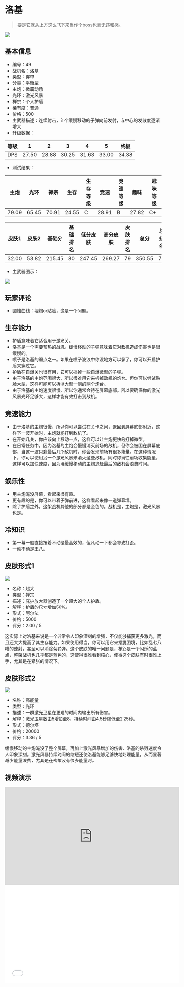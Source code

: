 # 洛基

> 要是它就从上方这么飞下来当作个boss也毫无违和感。

<img src="/ships/ship_49.png" style={{zoom:1}}/>

## 基本信息

- 编号：49
- 战机名：洛基
- 类型：穿甲
- 分类：平衡型
- 主炮：微震动场
- 光环：激光风暴
- 禅宗：个人护盾
- 稀有度：普通
- 价格：500
- 主武器描述：连续射击，8 个缓慢移动的子弹向前发射，与中心的发散度逐渐增大
- 升级数据：

| 等级 | 1 | 2 | 3 | 4 | 5 | 终极 |
|--|--|--|--|--|--|--|
| DPS | 27.50 | 28.88 | 30.25 | 31.63 | 33.00 | 34.38 |

- 测试结果：

| 主炮 | 光环 | 禅宗 | 生存 | 生存等级 | 竞速 | 竞速等级 | 趣味 | 趣味等级 |
|--|--|--|--|--|--|--|--|--|
| 79.09 | 65.45 | 70.91 | 24.55 | C | 28.91 | B | 27.82 | C+ |

| 皮肤1 | 皮肤2 | 基础分 | 基础排名 | 低分皮肤 | 高分皮肤 | 皮肤排名 | 总分 | 总排名 |
|--|--|--|--|--|--|--|--|--|
| 32.00 | 53.82 | 215.45 | 80 | 247.45 | 269.27 | 79 | 350.55 | 78 |

- 主武器图示：

<img src="/illustration/main_49.gif" style={{zoom:1}}/>

## 玩家评论

- 圆锥曲线：埋炮or贴脸，这是一个问题。

## 生存能力

- 护盾意味着它适合用于激光关。
- 洛基是一个需要预热的战机。缓慢移动的子弹意味着它对敌机造成伤害也是很缓慢的。
- 喷子是洛基的弱点之一。如果在喷子波浪中你没地方可以躲了，你可以开启护盾来穿过它。
- 护盾在自爆关也很有用，它可以挡掉一些自爆微型的子弹。
- 由于洛基的主炮范围很大，所以很难用它来拆掉敌机的炮台。但你可以尝试贴脸大型，这样可能可以拆掉大型一侧的两个炮台。
- 由于洛基的主炮速度很慢，所以你通常会待在屏幕底部。所以要确保你的激光风暴光环足够大，这样才能有效打击到敌机。

## 竞速能力

- 由于洛基的主炮很慢，所以你可以尝试在关卡之间，退回到屏幕底部附近，这样下一波开始时，主炮就能打到敌机了。
- 在开始几关，你应该向上移动一点，这样可以让主炮更快的打掉微型。
- 在日常任务中，因为洛基的主炮会慢慢消灭前场的敌机，但你会被困在屏幕底部，当这一波只剩最后几个敌机时，你会发现前场有很多能量。在这种情况下，你可以使用另一个激光风暴来消灭这些敌机，同时你前往前场收集能量，这样可以加快速度，因为用缓慢移动的主炮追赶最后的敌机会浪费时间。

## 娱乐性

- 用主炮淹没屏幕，看起来很有趣。
- 更有趣的是，你可以带着子弹前进，这样看起来像一道弹幕墙。
- 除了护盾之外，这架战机其他的部分都是金色的。战机是，主炮是，激光风暴也是。

## 冷知识

- 第一幕一般直接按着不动是最高效的，但凡动一下都会导致打歪。
- 一动不动是王八。

## 皮肤形式1

<img src="/ships/ship_49_apex_1.png" style={{zoom:1}}/>

- 名称：超大
- 类型：禅宗
- 描述：庇护放大器创造了一个超大的个人护盾。
- 解释：护盾的尺寸增加50%。
- 形式：阿尔法
- 价格：5000
- 评分：2.00 / 5

这实际上对洛基来说是一个非常令人印象深刻的增强，不仅能够捕获更多激光，而且还大大提高了其生存能力。如果使用得当，你可以用它来摆脱困境，比如乱七八糟的速射，甚至可以消除菊花弹。这个皮肤的唯一问题是，核心是一个闪烁的蓝点，整架战机也几乎都是蓝色的，这使得很难看到核心，使得这个皮肤有时很难上手，尤其是在紧张的情况下。

## 皮肤形式2

<img src="/ships/ship_49_apex_2.png" style={{zoom:1}}/>

- 名称：高能量
- 类型：光环
- 描述：一群激光卫星在更短的时间内输出所有伤害。
- 解释：激光卫星数由5增加至8，持续时间由4.5秒降低至2.25秒。
- 形式：德尔塔
- 价格：20000
- 评分：3.36 / 5

缓慢移动的主炮淹没了整个屏幕，再加上激光风暴增加的伤害，洛基的杀戮速度令人印象深刻。激光风暴持续时间的缩短还使洛基能够足够快地处理能量，从而显著减少能量浪费，尤其是在密集波有很多能量时。

## 视频演示

<iframe width="560" height="315" src="https://www.youtube.com/embed/LgCaU-WdoHg?si=LKVUEzUUz-1cQuMT" title="YouTube video player" frameborder="0" allow="accelerometer; autoplay; clipboard-write; encrypted-media; gyroscope; picture-in-picture; web-share" referrerpolicy="strict-origin-when-cross-origin" allowfullscreen></iframe>

<br/>

<iframe width="560" height="315" src="//player.bilibili.com/player.html?aid=881393476&bvid=BV1hK4y1q71L&cid=1409616227&p=1&autoplay=false" scrolling="no" border="0" frameborder="no" allow="accelerometer; autoplay; clipboard-write; encrypted-media; gyroscope; picture-in-picture; web-share" framespacing="0" allowfullscreen="true"> </iframe>